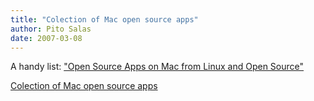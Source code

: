 ```yaml
---
title: "Colection of Mac open source apps"
author: Pito Salas
date: 2007-03-08
---
```




A handy list: ["Open Source Apps on Mac from Linux and Open
Source"](<http://linux.wordpress.com/open-source-apps-on-mac/>)


[Colection of Mac open source apps](None)
